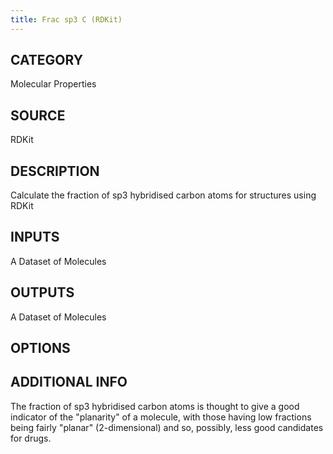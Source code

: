 ```yaml
---
title: Frac sp3 C (RDKit)
---
```


## CATEGORY
Molecular Properties

## SOURCE
RDKit

## DESCRIPTION
Calculate the fraction of sp3 hybridised carbon atoms for structures using RDKit

## INPUTS
A Dataset of Molecules

## OUTPUTS
A Dataset of Molecules

## OPTIONS

## ADDITIONAL INFO

The fraction of sp3 hybridised carbon atoms is thought to give a good indicator of the "planarity" of a molecule, with those having low fractions being fairly "planar" (2-dimensional) and so, possibly, less good candidates for drugs.
